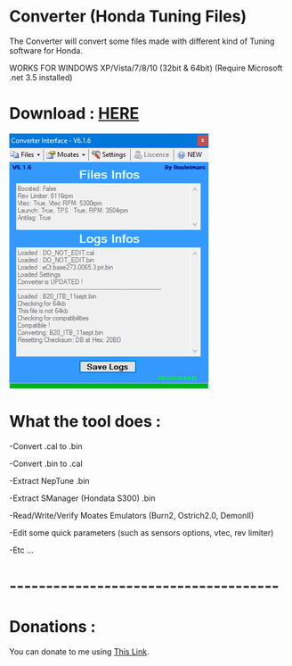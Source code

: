 # Converter (Honda Tuning Files)

The Converter will convert some files made with different kind of Tuning software for Honda.

WORKS FOR WINDOWS XP/Vista/7/8/10 (32bit & 64bit) (Require Microsoft .net 3.5 installed)

# Download : [HERE][]

![alt tag](https://raw.githubusercontent.com/bouletmarc/Converter/master/Files/GUI.png)


# What the tool does :

-Convert .cal to .bin

-Convert .bin to .cal

-Extract NepTune .bin

-Extract SManager (Hondata S300) .bin

-Read/Write/Verify Moates Emulators (Burn2, Ostrich2.0, DemonII)

-Edit some quick parameters (such as sensors options, vtec, rev limiter)

-Etc ...

# -------------------------------------

# Donations :

You can donate to me using [This Link][].

[This Link]: <https://www.paypal.me/bouletmarc>
[HERE]: <https://github.com/bouletmarc/Converter/archive/master.zip>
[BUY]: <https://bmdevs.fwscheckout.com/>
